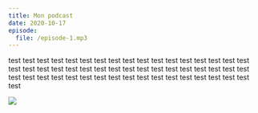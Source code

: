 ```yaml
---
title: Mon podcast
date: 2020-10-17
episode:
  file: /episode-1.mp3
---
```

test test test test test test test test test test test test test test test test test test test test test test test test test test test test test test test test test test test test test test test test test test test test test test test test test test test test

![](/cover.png)